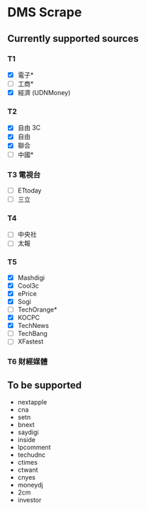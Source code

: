 # DMS Scrape

## Currently supported sources
### T1
- [x] 電子*
- [ ] 工商*
- [x] 經濟 (UDNMoney)
### T2
- [x] 自由 3C
- [x] 自由
- [x] 聯合
- [ ] 中國*
### T3 電視台
- [ ] ETtoday
- [ ] 三立
### T4
- [ ] 中央社
- [ ] 太報
### T5
- [x] Mashdigi
- [x] Cool3c
- [x] ePrice
- [x] Sogi
- [ ] TechOrange*
- [x] KOCPC
- [x] TechNews
- [ ] TechBang
- [ ] XFastest
### T6 財經媒體 


## To be supported
- nextapple
- cna
- setn
- bnext
- saydigi
- inside
- lpcomment
- techudnc
- ctimes
- ctwant
- cnyes
- moneydj
- 2cm
- investor